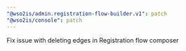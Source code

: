 ```yaml
---
"@wso2is/admin.registration-flow-builder.v1": patch
"@wso2is/console": patch
---
```


Fix issue with deleting edges in Registration flow composer
